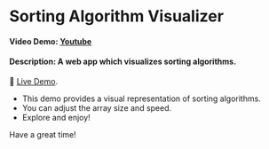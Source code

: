 # Sorting Algorithm Visualizer
#### Video Demo:  [Youtube](https://youtu.be/TcFMZug1Ymk)
#### Description: A web app which visualizes sorting algorithms.

🚀 [Live Demo](https://atilagulers.github.io/sort-visualizer/).

- This demo provides a visual representation of sorting algorithms.
- You can adjust the array size and speed.
- Explore and enjoy!


Have a great time!







